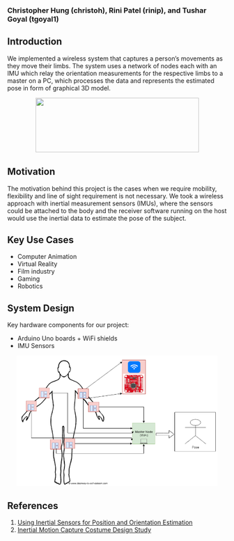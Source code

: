 ### Christopher Hung (christoh), Rini Patel (rinip), and Tushar Goyal (tgoyal1)

## Introduction
We implemented a wireless system that captures a person’s movements as they move their limbs. The system uses a network of nodes each with an IMU which relay the orientation measurements for the respective limbs to a master on a PC, which processes the data and represents the estimated pose in form of graphical 3D model.

<p align="center"> 
<img src="http://vis.uky.edu/~gravity/Research/Mocap/Mocap_files/image002.jpg" width="375" height="125">
</p>

## Motivation 
The motivation behind this project is the cases when we require mobility, flexibility and line of sight requirement is not necessary. We took a wireless approach with inertial measurement sensors (IMUs), where the sensors could be attached to the body and the receiver software running on the host would use the inertial data to estimate the pose of the subject.

## Key Use Cases
- Computer Animation
- Virtual Reality
- Film industry
- Gaming
- Robotics 

## System Design 
Key hardware components for our project:
- Arduino Uno boards + WiFi shields
- IMU Sensors

<p align="center"> 
<img src=assets/Pose_Capture.png width="460" height="300">
</p>


## References

1. [Using Inertial Sensors for Position and Orientation Estimation](https://arxiv.org/pdf/1704.06053.pdf)
2. [Inertial Motion Capture Costume Design Study](https://www.ncbi.nlm.nih.gov/pmc/articles/PMC5375898/)

